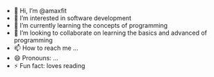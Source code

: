 - 👋 Hi, I’m @amaxfit
- 👀 I’m interested in software development
- 🌱 I’m currently learning the concepts of programming
- 💞️ I’m looking to collaborate on learning the basics and advanced of programming
- 📫 How to reach me ...
- 😄 Pronouns: ...
- ⚡ Fun fact: loves reading

<!---
amaxfit/amaxfit is a ✨ special ✨ repository because its `README.md` (this file) appears on your GitHub profile.
You can click the Preview link to take a look at your changes.
--->
